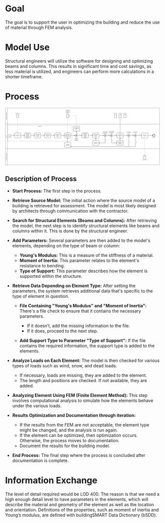# Goal

The goal is to support the user in optimizing the building and reduce the use of material through FEM analysis.

# Model Use

Structural engineers will utilize the software for designing and optimizing beams and columns. This results in significant time and cost savings, as less material is utilized, and engineers can perform more calculations in a shorter timeframe.

# Process

<img src="Process.svg" alt="IDM diagram for the process, the part that has been made in this assignment is marked with scooped area">


## Description of Process

- **Start Process:** The first step in the process.

- **Retrieve Source Model:** The initial action where the source model of a building is retrieved for assessment. The model is most likely designed by architects through communication with the contractor.

- **Search for Structural Elements (Beams and Columns):** After retrieving the model, the next step is to identify structural elements like beams and columns within it. This is done by the structural engineer.

- **Add Parameters:** Several parameters are then added to the model's elements, depending on the type of beam or column:
  - **Young's Modulus:** This is a measure of the stiffness of a material.
  - **Moment of Inertia:** This parameter relates to the element's resistance to bending.
  - **Type of Support:** This parameter describes how the element is supported within the structure.

- **Retrieve Data Depending on Element Type:** After setting the parameters, the system retrieves additional data that's specific to the type of element in question.

  - **File Containing "Young's Modulus" and "Moment of Inertia":** There's a file check to ensure that it contains the necessary parameters.
    - If it doesn’t, add the missing information to the file.
    - If it does, proceed to the next step.

  - **Add Support Type to Parameter "Type of Support":** If the file contains the required information, the support type is added to the elements.

- **Analyze Loads on Each Element:** The model is then checked for various types of loads such as wind, snow, and dead loads.
  - If necessary, loads are missing, they are added to the element.
  - The length and positions are checked. If not available, they are added.

- **Analyzing Element Using FEM (Finite Element Method):** This step involves computational analysis to simulate how the elements behave under the various loads.

- **Results Optimization and Documentation through iteration:**
  - If the results from the FEM are not acceptable, the element type might be changed, and the analysis is run again.
  - If the element can be optimized, then optimization occurs. Otherwise, the process moves to documentation.
  - Document the results for the building model.

- **End Process:** The final step where the process is concluded after documentation is complete.

# Information Exchange

The level of detail required would be LOD 400. The reason is that we need a high enough detail level to have parameters in the elements, which will describe the material and geometry of the element as well as the location and orientation. Definitions of the properties, such as moment of inertia and Young’s modulus, are defined with buildingSMART Data Dictionary (bSDD).
